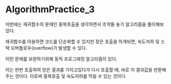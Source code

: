 # AlgorithmPractice_3

이번에는 재귀함수의 문제인 중복호출을 생각하면서 조약돌 놓기 알고리즘을 풀이해보았다.

재귀함수를 이용하면 코드를 단순화할 수 있지만 잦은 호출을 하게되면, 속도저하 및 스택 오버플로우(overflow)가 발생할 수 있다.

이런 문제를 보완하기위해 동적 프로그래밍 알고리즘이 있다.

이는 한번 호출하여 얻은 결과를 가지고있다가 다시 호출할 때, 바로 이 결과값을 반환해주는 것이다. 이로써 중복호출 및 속도저하를 막을 수 있는 것이다.

